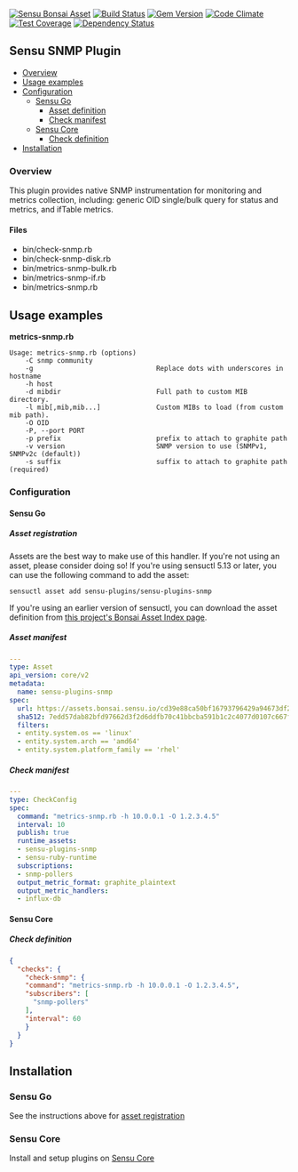 [![Sensu Bonsai Asset](https://img.shields.io/badge/Bonsai-Download%20Me-brightgreen.svg?colorB=89C967&logo=sensu)](https://bonsai.sensu.io/assets/sensu-plugins/sensu-plugins-snmp)
[![Build Status](https://travis-ci.org/sensu-plugins/sensu-plugins-snmp.svg?branch=master)](https://travis-ci.org/sensu-plugins/sensu-plugins-snmp)
[![Gem Version](https://badge.fury.io/rb/sensu-plugins-snmp.svg)](http://badge.fury.io/rb/sensu-plugins-snmp)
[![Code Climate](https://codeclimate.com/github/sensu-plugins/sensu-plugins-snmp/badges/gpa.svg)](https://codeclimate.com/github/sensu-plugins/sensu-plugins-snmp)
[![Test Coverage](https://codeclimate.com/github/sensu-plugins/sensu-plugins-snmp/badges/coverage.svg)](https://codeclimate.com/github/sensu-plugins/sensu-plugins-snmp)
[![Dependency Status](https://gemnasium.com/sensu-plugins/sensu-plugins-snmp.svg)](https://gemnasium.com/sensu-plugins/sensu-plugins-snmp)

## Sensu SNMP Plugin

- [Overview](#overview)
- [Usage examples](#usage-examples)
- [Configuration](#configuration)
  - [Sensu Go](#sensu-go)
    - [Asset definition](#asset-definition)
    - [Check manifest](#check-manifest)
  - [Sensu Core](#sensu-core)
    - [Check definition](#check-definition)
- [Installation](#installation)

### Overview

This plugin provides native SNMP instrumentation for monitoring and metrics collection, including: generic OID single/bulk query for status and metrics, and ifTable metrics.

#### Files
 * bin/check-snmp.rb
 * bin/check-snmp-disk.rb
 * bin/metrics-snmp-bulk.rb
 * bin/metrics-snmp-if.rb
 * bin/metrics-snmp.rb

## Usage examples

**metrics-snmp.rb**
```
Usage: metrics-snmp.rb (options)
    -C snmp community
    -g                               Replace dots with underscores in hostname
    -h host
    -d mibdir                        Full path to custom MIB directory.
    -l mib[,mib,mib...]              Custom MIBs to load (from custom mib path).
    -O OID
    -P, --port PORT
    -p prefix                        prefix to attach to graphite path
    -v version                       SNMP version to use (SNMPv1, SNMPv2c (default))
    -s suffix                        suffix to attach to graphite path (required)
```

### Configuration
#### Sensu Go
##### Asset registration

Assets are the best way to make use of this handler. If you're not using an asset, please consider doing so! If you're using sensuctl 5.13 or later, you can use the following command to add the asset: 

`sensuctl asset add sensu-plugins/sensu-plugins-snmp`

If you're using an earlier version of sensuctl, you can download the asset definition from [this project's Bonsai Asset Index page](https://bonsai.sensu.io/assets/sensu-plugins/sensu-plugins-snmp).

##### Asset manifest

```yaml
---
type: Asset
api_version: core/v2
metadata:
  name: sensu-plugins-snmp
spec:
  url: https://assets.bonsai.sensu.io/cd39e88ca50bf16793796429a94673df208ddb26/sensu-plugins-snmp_3.0.0-pre_centos_linux_amd64.tar.gz
  sha512: 7edd57dab82bfd97662d3f2d6ddfb70c41bbcba591b1c2c4077d0107c667fbd2c64ad2bcef51e0192e18176ade60fde403c4784ac141ba1a932cc65c8c897169
  filters:
  - entity.system.os == 'linux'
  - entity.system.arch == 'amd64'
  - entity.system.platform_family == 'rhel'
```

##### Check manifest

```yaml
---
type: CheckConfig
spec:
  command: "metrics-snmp.rb -h 10.0.0.1 -O 1.2.3.4.5"
  interval: 10
  publish: true
  runtime_assets:
  - sensu-plugins-snmp
  - sensu-ruby-runtime
  subscriptions:
  - snmp-pollers
  output_metric_format: graphite_plaintext
  output_metric_handlers:
  - influx-db
```
#### Sensu Core
##### Check definition
```json
{
  "checks": {
    "check-snmp": {
    "command": "metrics-snmp.rb -h 10.0.0.1 -O 1.2.3.4.5",
    "subscribers": [
      "snmp-pollers"
    ],
    "interval": 60
    }
  }
}
```

## Installation

### Sensu Go

See the instructions above for [asset registration](#asset-registration)

### Sensu Core
Install and setup plugins on [Sensu Core](https://docs.sensu.io/sensu-core/latest/installation/installing-plugins/)
